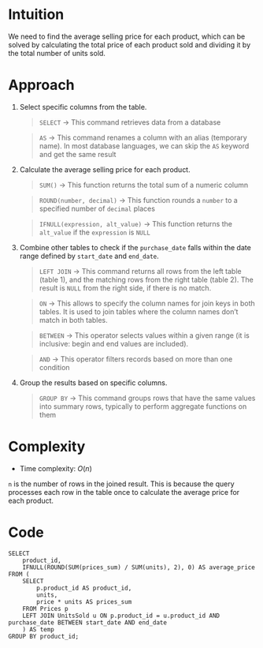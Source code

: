 # Intuition
<!-- Describe your first thoughts on how to solve this problem. -->
We need to find the average selling price for each product, which can be solved by calculating the total price of each product sold and dividing it by the total number of units sold. 

# Approach
<!-- Describe your approach to solving the problem. -->
1. Select specific columns from the table.

    > `SELECT` → This command retrieves data from a database

    > `AS` → This command renames a column with an alias (temporary name). In most database languages, we can skip the `AS` keyword and get the same result

2. Calculate the average selling price for each product.

    > `SUM()` → This function returns the total sum of a numeric column

    > `ROUND(number, decimal)` → This function rounds a `number` to a specified number of `decimal` places

    > `IFNULL(expression, alt_value)` → This function returns the `alt_value` if the `expression` is `NULL`

3. Combine other tables to check if the `purchase_date` falls within the date range defined by `start_date` and `end_date`.

    > `LEFT JOIN` → This command returns all rows from the left table (table 1), and the matching rows from the right table (table 2). The result is `NULL` from the right side, if there is no match.

    > `ON` → This allows to specify the column names for join keys in both tables. It is used to join tables where the column names don’t match in both tables.

    > `BETWEEN` → This operator selects values within a given range (it is inclusive: begin and end values are included).

    > `AND` → This operator filters records based on more than one condition

4. Group the results based on specific columns.

    > `GROUP BY` → This command groups rows that have the same values into summary rows, typically to perform aggregate functions on them

# Complexity
- Time complexity: $O(n)$
<!-- Add your time complexity here, e.g. $$O(n)$$ -->
`n` is the number of rows in the joined result. This is because the query processes each row in the table once to calculate the average price for each product.

# Code
```
SELECT 
    product_id, 
    IFNULL(ROUND(SUM(prices_sum) / SUM(units), 2), 0) AS average_price
FROM (
    SELECT 
        p.product_id AS product_id, 
        units, 
        price * units AS prices_sum
    FROM Prices p 
    LEFT JOIN UnitsSold u ON p.product_id = u.product_id AND purchase_date BETWEEN start_date AND end_date
    ) AS temp
GROUP BY product_id;
```
